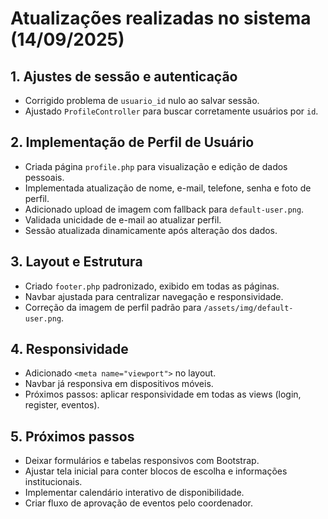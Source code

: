# Atualizações realizadas no sistema (14/09/2025)

## 1. Ajustes de sessão e autenticação
   - Corrigido problema de `usuario_id` nulo ao salvar sessão.
   - Ajustado `ProfileController` para buscar corretamente usuários por `id`.

## 2. Implementação de Perfil de Usuário
   - Criada página `profile.php` para visualização e edição de dados pessoais.
   - Implementada atualização de nome, e-mail, telefone, senha e foto de perfil.
   - Adicionado upload de imagem com fallback para `default-user.png`.
   - Validada unicidade de e-mail ao atualizar perfil.
   - Sessão atualizada dinamicamente após alteração dos dados.

## 3. Layout e Estrutura
   - Criado `footer.php` padronizado, exibido em todas as páginas.
   - Navbar ajustada para centralizar navegação e responsividade.
   - Correção da imagem de perfil padrão para `/assets/img/default-user.png`.

## 4. Responsividade
   - Adicionado `<meta name="viewport">` no layout.
   - Navbar já responsiva em dispositivos móveis.
   - Próximos passos: aplicar responsividade em todas as views (login, register, eventos).

## 5. Próximos passos
   - Deixar formulários e tabelas responsivos com Bootstrap.
   - Ajustar tela inicial para conter blocos de escolha e informações institucionais.
   - Implementar calendário interativo de disponibilidade.
   - Criar fluxo de aprovação de eventos pelo coordenador.
